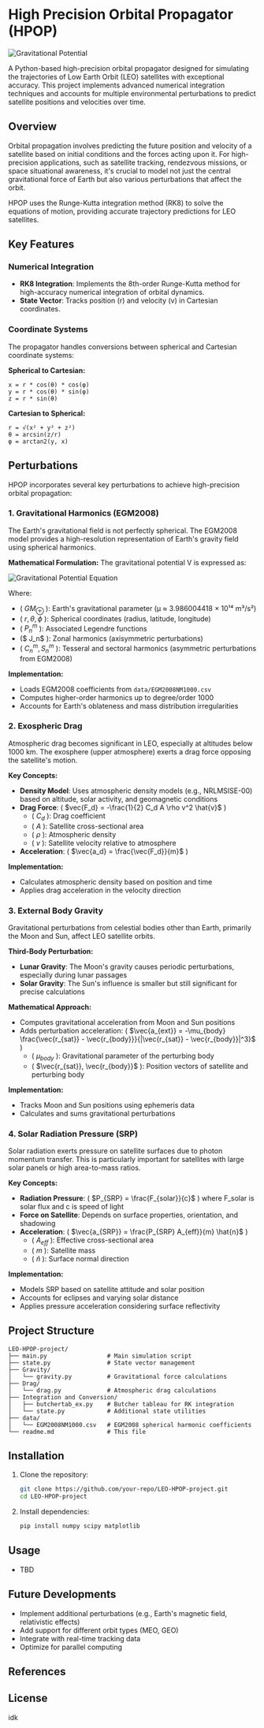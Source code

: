 # High Precision Orbital Propagator (HPOP)

![Gravitational Potential](https://latex.codecogs.com/svg.latex?-\frac{GM_{\oplus}}{r}%20+%20\sum_{n=2}^{N_z}%20\frac{J_n%20P_n^{0}(\cos\theta)}{r^{n+1}}%20+%20\sum_{n=2}^{N_t}%20\sum_{m=1}^{n}%20\frac{P_n^{m}(\cos\theta)\,(C_n^m%20\cos(m\phi)%20+%20S_n^m%20\sin(m\phi))}{r^{n+1}})

A Python-based high-precision orbital propagator designed for simulating the trajectories of Low Earth Orbit (LEO) satellites with exceptional accuracy. This project implements advanced numerical integration techniques and accounts for multiple environmental perturbations to predict satellite positions and velocities over time.

## Overview

Orbital propagation involves predicting the future position and velocity of a satellite based on initial conditions and the forces acting upon it. For high-precision applications, such as satellite tracking, rendezvous missions, or space situational awareness, it's crucial to model not just the central gravitational force of Earth but also various perturbations that affect the orbit.

HPOP uses the Runge-Kutta integration method (RK8) to solve the equations of motion, providing accurate trajectory predictions for LEO satellites.

## Key Features

### Numerical Integration
- **RK8 Integration**: Implements the 8th-order Runge-Kutta method for high-accuracy numerical integration of orbital dynamics.
- **State Vector**: Tracks position (r) and velocity (v) in Cartesian coordinates.

### Coordinate Systems
The propagator handles conversions between spherical and Cartesian coordinate systems:

**Spherical to Cartesian:**
```
x = r * cos(θ) * cos(φ)
y = r * cos(θ) * sin(φ)
z = r * sin(θ)
```

**Cartesian to Spherical:**
```
r = √(x² + y² + z²)
θ = arcsin(z/r)
φ = arctan2(y, x)
```

## Perturbations

HPOP incorporates several key perturbations to achieve high-precision orbital propagation:

### 1. Gravitational Harmonics (EGM2008)

The Earth's gravitational field is not perfectly spherical. The EGM2008 model provides a high-resolution representation of Earth's gravity field using spherical harmonics.

**Mathematical Formulation:**
The gravitational potential V is expressed as:

![Gravitational Potential Equation](https://latex.codecogs.com/png.image?\dpi{110}\bg{white}&space;U=\frac{GM_{\oplus}}{r}%20&plus;%20\sum_{n=2}^{N_z}%20\frac{J_n%20P_n^{0}(\cos\theta)}{r^{n&plus;1}}%20&plus;%20\sum_{n=2}^{N_t}%20\sum_{m=1}^{n}%20\frac{P_n^{m}(\cos\theta)\,(C_n^m%20\cos(m\phi)%20&plus;%20S_n^m%20\sin(m\phi))}{r^{n&plus;1}})

Where:
- \( $GM_{\oplus}$ \): Earth's gravitational parameter (μ ≈ 3.986004418 × 10¹⁴ m³/s²)
- \( $r, \theta, \phi$ \): Spherical coordinates (radius, latitude, longitude)
- \( $P_n^m$ \): Associated Legendre functions
- \($ J_n$ \): Zonal harmonics (axisymmetric perturbations)
- \( $C_n^m, S_n^m$ \): Tesseral and sectoral harmonics (asymmetric perturbations from EGM2008)

**Implementation:**
- Loads EGM2008 coefficients from `data/EGM2008NM1000.csv`
- Computes higher-order harmonics up to degree/order 1000
- Accounts for Earth's oblateness and mass distribution irregularities

### 2. Exospheric Drag

Atmospheric drag becomes significant in LEO, especially at altitudes below 1000 km. The exosphere (upper atmosphere) exerts a drag force opposing the satellite's motion.

**Key Concepts:**
- **Density Model**: Uses atmospheric density models (e.g., NRLMSISE-00) based on altitude, solar activity, and geomagnetic conditions
- **Drag Force**: \( \$vec{F_d} = -\frac{1}{2} C_d A \rho v^2 \hat{v}$ \)
  - \( $C_d$ \): Drag coefficient
  - \( $A$ \): Satellite cross-sectional area
  - \( $\rho$ \): Atmospheric density
  - \( $v$ \): Satellite velocity relative to atmosphere
- **Acceleration**: \( $\vec{a_d} = \frac{\vec{F_d}}{m}$ \)

**Implementation:**
- Calculates atmospheric density based on position and time
- Applies drag acceleration in the velocity direction

### 3. External Body Gravity

Gravitational perturbations from celestial bodies other than Earth, primarily the Moon and Sun, affect LEO satellite orbits.

**Third-Body Perturbation:**
- **Lunar Gravity**: The Moon's gravity causes periodic perturbations, especially during lunar passages
- **Solar Gravity**: The Sun's influence is smaller but still significant for precise calculations

**Mathematical Approach:**
- Computes gravitational acceleration from Moon and Sun positions
- Adds perturbation acceleration: \( $\vec{a_{ext}} = -\mu_{body} \frac{\vec{r_{sat}} - \vec{r_{body}}}{|\vec{r_{sat}} - \vec{r_{body}}|^3}$ \)
  - \( $\mu_{body}$ \): Gravitational parameter of the perturbing body
  - \( $\vec{r_{sat}}, \vec{r_{body}}$ \): Position vectors of satellite and perturbing body

**Implementation:**
- Tracks Moon and Sun positions using ephemeris data
- Calculates and sums gravitational perturbations

### 4. Solar Radiation Pressure (SRP)

Solar radiation exerts pressure on satellite surfaces due to photon momentum transfer. This is particularly important for satellites with large solar panels or high area-to-mass ratios.

**Key Concepts:**
- **Radiation Pressure**: \( $P_{SRP} = \frac{F_{solar}}{c}$ \) where F_solar is solar flux and c is speed of light
- **Force on Satellite**: Depends on surface properties, orientation, and shadowing
- **Acceleration**: \( $\vec{a_{SRP}} = \frac{P_{SRP} A_{eff}}{m} \hat{n}$ \)
  - \( $A_{eff}$ \): Effective cross-sectional area
  - \( $m$ \): Satellite mass
  - \( $\hat{n}$ \): Surface normal direction

**Implementation:**
- Models SRP based on satellite attitude and solar position
- Accounts for eclipses and varying solar distance
- Applies pressure acceleration considering surface reflectivity

## Project Structure

```
LEO-HPOP-project/
├── main.py                 # Main simulation script
├── state.py                # State vector management
├── Gravity/
│   └── gravity.py          # Gravitational force calculations
├── Drag/
│   └── drag.py             # Atmospheric drag calculations
├── Integration and Conversion/
│   ├── butchertab_ex.py    # Butcher tableau for RK integration
│   └── state.py            # Additional state utilities
├── data/
│   └── EGM2008NM1000.csv   # EGM2008 spherical harmonic coefficients
└── readme.md               # This file
```

## Installation

1. Clone the repository:
   ```bash
   git clone https://github.com/your-repo/LEO-HPOP-project.git
   cd LEO-HPOP-project
   ```

2. Install dependencies:
   ```bash
   pip install numpy scipy matplotlib
   ```

## Usage
 - TBD

## Future Developments

- Implement additional perturbations (e.g., Earth's magnetic field, relativistic effects)
- Add support for different orbit types (MEO, GEO)
- Integrate with real-time tracking data
- Optimize for parallel computing

## References



## License

idk